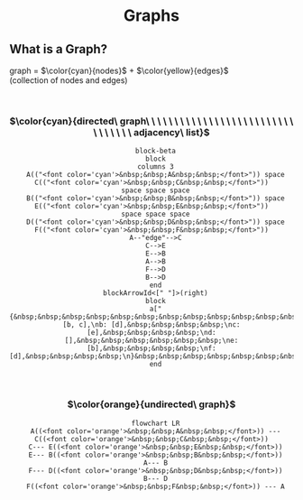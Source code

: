 <h1 align="center">Graphs</h1>

## What is a Graph?
graph = $\color{cyan}{nodes}$ + $\color{yellow}{edges}$ &nbsp;&nbsp;&nbsp;&nbsp;&nbsp;&nbsp;&nbsp;&nbsp;&nbsp;&nbsp;  (collection of nodes and edges)

<br/>
<a align="center">

### $\color{cyan}{directed\ graph\ \ \ \ \ \ \ \ \ \ \ \ \ \ \ \ \ \ \ \ \ \ \ \ \ \ \ \ \ \ \ \ \ adjacency\ list}$ 

</p>

```mermaid
  block-beta
  block
  columns 3
  A(("<font color='cyan'>&nbsp;&nbsp;A&nbsp;&nbsp;</font>")) space C(("<font color='cyan'>&nbsp;&nbsp;C&nbsp;&nbsp;</font>"))
  space space space
  B(("<font color='cyan'>&nbsp;&nbsp;B&nbsp;&nbsp;</font>")) space E(("<font color='cyan'>&nbsp;&nbsp;E&nbsp;&nbsp;</font>"))
  space space space
  D(("<font color='cyan'>&nbsp;&nbsp;D&nbsp;&nbsp;</font>")) space F(("<font color='cyan'>&nbsp;&nbsp;F&nbsp;&nbsp;</font>"))
  A--"edge"-->C
  C-->E
  E-->B
  A-->B
  F-->D
  B-->D
  end
  blockArrowId<[" "]>(right)
  block
  a["{&nbsp;&nbsp;&nbsp;&nbsp;&nbsp;&nbsp;&nbsp;&nbsp;&nbsp;&nbsp;&nbsp;&nbsp;&nbsp;&nbsp;&nbsp;\na: [b, c],\nb: [d],&nbsp;&nbsp;&nbsp;&nbsp;\nc: [e],&nbsp;&nbsp;&nbsp;&nbsp;\nd: [],&nbsp;&nbsp;&nbsp;&nbsp;&nbsp;&nbsp;\ne: [b],&nbsp;&nbsp;&nbsp;&nbsp;\nf: [d],&nbsp;&nbsp;&nbsp;&nbsp;\n}&nbsp;&nbsp;&nbsp;&nbsp;&nbsp;&nbsp;&nbsp;&nbsp;&nbsp;&nbsp;&nbsp;&nbsp;&nbsp;&nbsp;&nbsp;"]
  end
```

<br/>

### $\color{orange}{undirected\ graph}$ 

```mermaid
  flowchart LR
  A((<font color='orange'>&nbsp;&nbsp;A&nbsp;&nbsp;</font>)) --- C((<font color='orange'>&nbsp;&nbsp;C&nbsp;&nbsp;</font>))
  C--- E((<font color='orange'>&nbsp;&nbsp;E&nbsp;&nbsp;</font>))
  E--- B((<font color='orange'>&nbsp;&nbsp;B&nbsp;&nbsp;</font>))
  A--- B
  F--- D((<font color='orange'>&nbsp;&nbsp;D&nbsp;&nbsp;</font>))
  B--- D
  F((<font color='orange'>&nbsp;&nbsp;F&nbsp;&nbsp;</font>)) --- A


```
